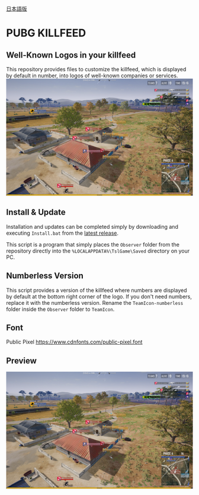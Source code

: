 [日本語版](./README-ja.md)
# PUBG KILLFEED

## Well-Known Logos in your killfeed
This repository provides files to customize the killfeed, which is displayed by default in number, into logos of well-known companies or services.
![Preview](preview/preview01.png)
## Install & Update
Installation and updates can be completed simply by downloading and executing `Install.bat` from the [latest release](https://github.com/JNDWI/pubg-killfeed/releases).

This script is a program that simply places the `Observer` folder from the repository directly into the `%LOCALAPPDATA%\TslGame\Saved` directory on your PC.


## Numberless Version
This script provides a version of the killfeed where numbers are displayed by default at the bottom right corner of the logo. If you don't need numbers, replace it with the numberless version. Rename the `TeamIcon-numberless` folder inside the `Observer` folder to `TeamIcon`.


## Font
Public Pixel https://www.cdnfonts.com/public-pixel.font

## Preview
![Preview](preview/preview01.png)